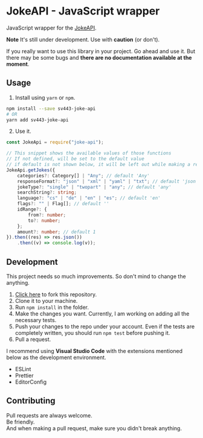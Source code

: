 # JokeAPI - JavaScript wrapper

JavaScript wrapper for the [JokeAPI](https://sv443.net/jokeapi/v2/).

**Note** It's still under development. Use with **caution** (or don't).

If you really want to use this library in your project. Go ahead and use it. But there may be some bugs and **there are no documentation available at the moment**.

## Usage

1. Install using `yarn` or `npm`.

```bash
npm install --save sv443-joke-api
# OR
yarn add sv443-joke-api
```

2. Use it.

```typescript
const JokeApi = require("joke-api");

// This snippet shows the available values of those functions
// If not defined, will be set to the default value
// if default is not shown below, it will be left out while making a request
JokeApi.getJokes({
    categories?: Category[] | "Any"; // default 'Any'
    responseFormat?: "json" | "xml" | "yaml" | "txt"; // default 'json'
    jokeType?: "single" | "twopart" | "any"; // default 'any'
    searchString?: string;
    language?: "cs" | "de" | "en" | "es"; // default 'en'
    flags?: "" | Flag[]; // default ''
    idRange?: {
        from?: number;
        to?: number;
    };
    amount?: number; // default 1
}).then((res) => res.json())
    .then((v) => console.log(v));
```

## Development

This project needs so much improvements. So don't mind to change the anything.

1. [Click here](https://github.com/sahithyandev/sv433-joke-api-js-wrapper/fork) to fork this repository.
2. Clone it to your machine.
3. Run `npm install` in the folder.
4. Make the changes you want.
   Currently, I am working on adding all the necessary tests.
5. Push your changes to the repo under your account.
   Even if the tests are completely written, you should run `npm test` before pushing it.
6. Pull a request.

I recommend using **Visual Studio Code** with the extensions mentioned below as the development environment.

- ESLint
- Prettier
- EditorConfig

## Contributing

Pull requests are always welcome.  
Be friendly.  
And when making a pull request, make sure you didn't break anything.
